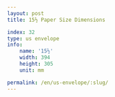 ```yaml
---
layout: post
title: 15½ Paper Size Dimensions

index: 32
type: us envelope
info:
    name: '15½'
    width: 394
    height: 305
    unit: mm

permalink: /en/us-envelope/:slug/
---
```



